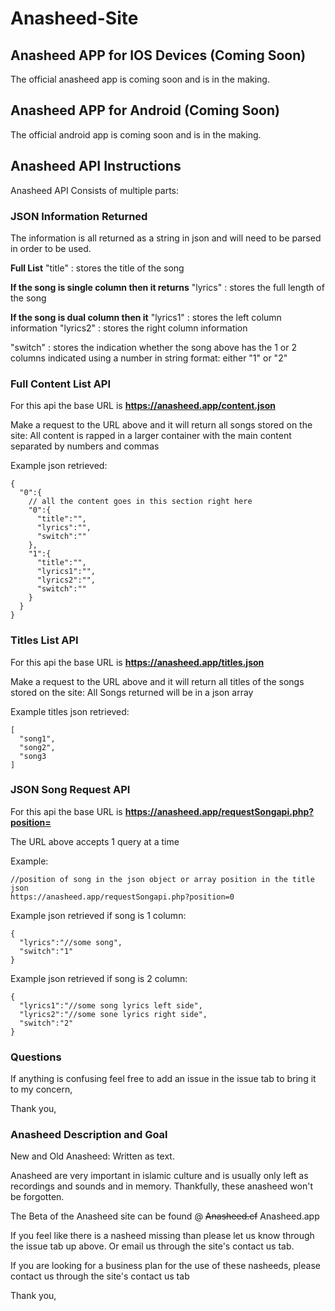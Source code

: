 # Anasheed-Site

## Anasheed APP for IOS Devices (Coming Soon)
The official anasheed app is coming soon and is in the making.

## Anasheed APP for Android (Coming Soon)
The official android app is coming soon and is in the making.

## Anasheed API Instructions
Anasheed API Consists of multiple parts:

### JSON Information Returned
The information is all returned as a string in json and will need to be parsed in order to be used.

**Full List**
"title" : stores the title of the song

**If the song is single column then it returns**
"lyrics" : stores the full length of the song

**If the song is dual column then it**
"lyrics1" : stores the left column information
"lyrics2" : stores the right column information

"switch" : stores the indication whether the song above has the 1 or 2 columns indicated using a number in string format:
either "1" or "2"

### Full Content List API
For this api the base URL is **https://anasheed.app/content.json**

Make a request to the URL above and it will return all songs stored on the site:
All content is rapped in a larger container with the main content separated by numbers and commas

Example json retrieved:
```
{
  "0":{
    // all the content goes in this section right here
    "0":{
      "title":"",
      "lyrics":"",
      "switch":""
    },
    "1":{
      "title":"",
      "lyrics1":"",
      "lyrics2":"",
      "switch":""
    }
  }
}
```


### Titles List API
For this api the base URL is **https://anasheed.app/titles.json**

Make a request to the URL above and it will return all titles of the songs stored on the site:
All Songs returned will be in a json array

Example titles json retrieved:
```
[
  "song1",
  "song2",
  "song3
]
```


### JSON Song Request API
For this api the base URL is **https://anasheed.app/requestSongapi.php?position=**

The URL above accepts 1 query at a time

Example:
```
//position of song in the json object or array position in the title json
https://anasheed.app/requestSongapi.php?position=0
```

Example json retrieved if song is 1 column:
```
{
  "lyrics":"//some song",
  "switch":"1"
}
```


Example json retrieved if song is 2 column:
```
{
  "lyrics1":"//some song lyrics left side",
  "lyrics2":"//some sone lyrics right side",
  "switch":"2"
}
```

### Questions
If anything is confusing feel free to add an issue in the issue tab to bring it to my concern,

Thank you,

### Anasheed Description and Goal
New and Old Anasheed: Written as text.

Anasheed are very important in islamic culture and is usually only left as recordings and sounds and in memory.
Thankfully, these anasheed won't be forgotten.

The Beta of the Anasheed site can be found @ ~~Anasheed.cf~~ Anasheed.app

If you feel like there is a nasheed missing than please let us know through the issue tab up above.
Or email us through the site's contact us tab.

If you are looking for a business plan for the use of these nasheeds, please contact us through the site's contact us tab

Thank you,
